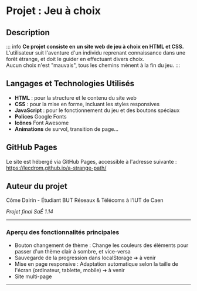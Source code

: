 # Projet : Jeu à choix

## Description
::: info
**Ce projet consiste en un site web de jeu à choix en HTML et CSS.**  
L'utilisateur suit l'aventure d'un individu reprenant connaissance dans une forêt étrange, et doit le guider en effectuant divers choix.  
Aucun choix n'est "mauvais", tous les chemins mènent à la fin du jeu.
:::

## Langages et Technologies Utilisés
- **HTML** : pour la structure et le contenu du site web
- **CSS** : pour la mise en forme, incluant les styles responsives
- **JavaScript** : pour le fonctionnement du jeu et des boutons spéciaux
- **Polices** Google Fonts
- **Icônes** Font Awesome
- **Animations** de survol, transition de page...

## GitHub Pages
Le site est hébergé via GitHub Pages, accessible à l'adresse suivante : https://lecdrom.github.io/a-strange-path/

## Auteur du projet
Côme Dairin - Étudiant BUT Réseaux & Télécoms à l'IUT de Caen

*Projet final SaÉ 1.14*

--------
### Aperçu des fonctionnalités principales
- Bouton changement de thème : Change les couleurs des éléments pour passer d'un thème clair à sombre, et vice-versa
- Sauvegarde de la progression dans localStorage ➔ à venir
- Mise en page responsive : Adaptation automatique selon la taille de l'écran (ordinateur, tablette, mobile) ➔ à venir
- Site multi-page
--------
